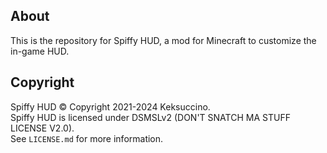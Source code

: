## About

This is the repository for Spiffy HUD, a mod for Minecraft to customize the in-game HUD.

## Copyright

Spiffy HUD © Copyright 2021-2024 Keksuccino.<br>
Spiffy HUD is licensed under DSMSLv2 (DON'T SNATCH MA STUFF LICENSE V2.0).<br>
See `LICENSE.md` for more information.
